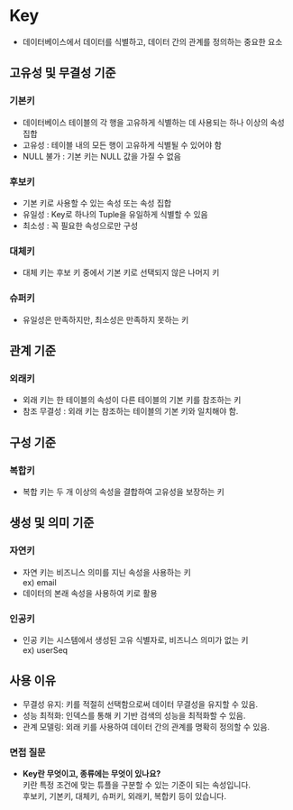 # Key

- 데이터베이스에서 데이터를 식별하고, 데이터 간의 관계를 정의하는 중요한 요소

## 고유성 및 무결성 기준

### 기본키
- 데이터베이스 테이블의 각 행을 고유하게 식별하는 데 사용되는 하나 이상의 속성 집합
- 고유성 : 테이블 내의 모든 행이 고유하게 식별될 수 있어야 함
- NULL 불가 : 기본 키는 NULL 값을 가질 수 없음

### 후보키
- 기본 키로 사용할 수 있는 속성 또는 속성 집합
- 유일성 : Key로 하나의 Tuple을 유일하게 식별할 수 있음
- 최소성 : 꼭 필요한 속성으로만 구성

### 대체키
- 대체 키는 후보 키 중에서 기본 키로 선택되지 않은 나머지 키

### 슈퍼키
- 유일성은 만족하지만, 최소성은 만족하지 못하는 키

## 관계 기준

### 외래키
- 외래 키는 한 테이블의 속성이 다른 테이블의 기본 키를 참조하는 키
- 참조 무결성 : 외래 키는 참조하는 테이블의 기본 키와 일치해야 함.

## 구성 기준

### 복합키
- 복합 키는 두 개 이상의 속성을 결합하여 고유성을 보장하는 키

## 생성 및 의미 기준
### 자연키
- 자연 키는 비즈니스 의미를 지닌 속성을 사용하는 키   <br>
ex) email
- 데이터의 본래 속성을 사용하여 키로 활용

### 인공키
- 인공 키는 시스템에서 생성된 고유 식별자로, 비즈니스 의미가 없는 키   <br>
ex) userSeq

## 사용 이유
- 무결성 유지: 키를 적절히 선택함으로써 데이터 무결성을 유지할 수 있음.
- 성능 최적화: 인덱스를 통해 키 기반 검색의 성능을 최적화할 수 있음.
- 관계 모델링: 외래 키를 사용하여 데이터 간의 관계를 명확히 정의할 수 있음.

### 면접 질문
- **Key란 무엇이고, 종류에는 무엇이 있나요?** <br>
키란 특정 조건에 맞는 튜플을 구분할 수 있는 기준이 되는 속성입니다.  <br>
후보키, 기본키, 대체키, 슈퍼키, 외래키, 복합키 등이 있습니다.